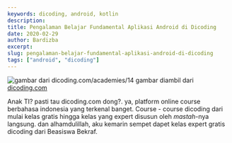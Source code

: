 ```yaml
---
keywords: dicoding, android, kotlin
description: 
title: Pengalaman Belajar Fundamental Aplikasi Android di Dicoding
date: 2020-02-29
author: Bardizba
excerpt: 
slug: pengalaman-belajar-fundamental-aplikasi-android-di-dicoding
tags: ["android", "dicoding"]
---
```

![gambar dari dicoding.com/academies/14](https://dicodingacademy.blob.core.windows.net/academies/20200210094602d0917e7496716f71f16de8d347287a32.jpg)
gambar diambil dari [dicoding.com](https://dicoding.com/academies/14)

Anak TI? pasti tau dicoding.com dong?. ya, platform online course berbahasa indonesia yang terkenal banget. Course - course dicoding dari mulai kelas gratis hingga kelas yang expert disusun oleh _mastah_-nya langsung. dan alhamdulillah, aku kemarin sempet dapet kelas expert gratis dicoding dari Beasiswa Bekraf.

